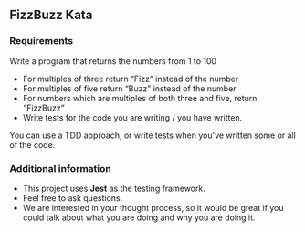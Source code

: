 ## FizzBuzz Kata

### Requirements
Write a program that returns the numbers from 1 to 100​
- For multiples of three return “Fizz” instead of the number​
- For multiples of five return “Buzz”​ instead of the number
- For numbers which are multiples of both three and five, return “FizzBuzz”
- Write tests for the code you are writing / you have written.

You can use a TDD approach, or write tests when you've written some or all of the code.

### Additional information
- This project uses **Jest** as the testing framework.
- Feel free to ask questions.
- We are interested in your thought process, so it would be great if you could talk about what you are doing
and why you are doing it.